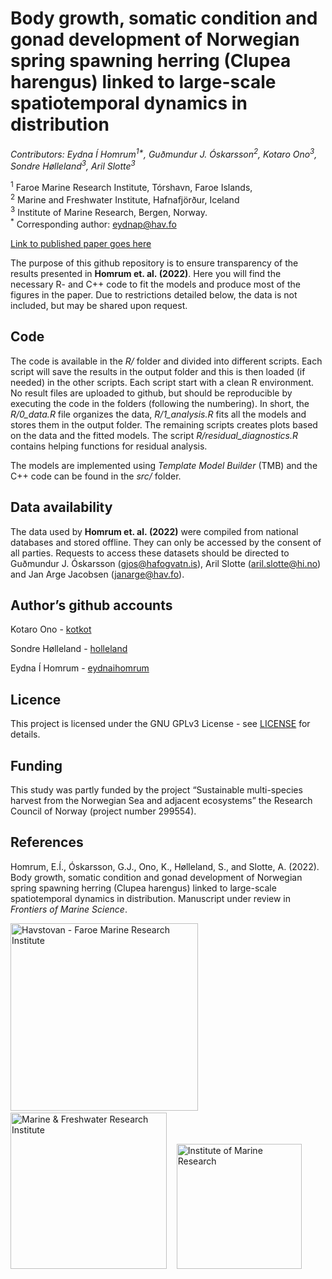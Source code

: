 Body growth, somatic condition and gonad development of Norwegian spring
spawning herring (Clupea harengus) linked to large-scale spatiotemporal
dynamics in distribution
================

*Contributors: Eydna Í Homrum<sup>1\*</sup>, Guðmundur J.
Óskarsson<sup>2</sup>, Kotaro Ono<sup>3</sup>, Sondre
Hølleland<sup>3</sup>, Aril Slotte<sup>3</sup>*

<sup>1</sup> Faroe Marine Research Institute, Tórshavn, Faroe Islands,
<br> <sup>2</sup> Marine and Freshwater Institute, Hafnafjörður, Iceland
<br> <sup>3</sup> Institute of Marine Research, Bergen, Norway.<br>
<sup>\*</sup> Corresponding author: <eydnap@hav.fo><br>

[Link to published paper goes
here](https://www.frontiersin.org/journals/marine-science)

The purpose of this github repository is to ensure transparency of the
results presented in **Homrum et. al. (2022)**. Here you will find the
necessary R- and C++ code to fit the models and produce most of the
figures in the paper. Due to restrictions detailed below, the data is
not included, but may be shared upon request.

## Code

The code is available in the *R/* folder and divided into different
scripts. Each script will save the results in the output folder and this
is then loaded (if needed) in the other scripts. Each script start with
a clean R environment. No result files are uploaded to github, but
should be reproducible by executing the code in the folders (following
the numbering). In short, the *R/0\_data.R* file organizes the data,
*R/1\_analysis.R* fits all the models and stores them in the output
folder. The remaining scripts creates plots based on the data and the
fitted models. The script *R/residual\_diagnostics.R* contains helping
functions for residual analysis.

The models are implemented using *Template Model Builder* (TMB) and the
C++ code can be found in the *src/* folder.

## Data availability

The data used by **Homrum et. al. (2022)** were compiled from national
databases and stored offline. They can only be accessed by the consent
of all parties. Requests to access these datasets should be directed to
Guðmundur J. Óskarsson (<gjos@hafogvatn.is>), Aril Slotte
(<aril.slotte@hi.no>) and Jan Arge Jacobsen (<janarge@hav.fo>).

## Author’s github accounts

Kotaro Ono - [kotkot](https://github.com/kotkot)

Sondre Hølleland - [holleland](https://github.com/holleland)

Eydna Í Homrum - [eydnaihomrum](https://github.com/eydnaihomrum)

## Licence

This project is licensed under the GNU GPLv3 License - see
[LICENSE](LICENSE) for details.

## Funding

This study was partly funded by the project “Sustainable multi-species
harvest from the Norwegian Sea and adjacent ecosystems” the Research
Council of Norway (project number 299554).

## References

Homrum, E.Í., Óskarsson, G.J., Ono, K., Hølleland, S., and Slotte, A.
(2022). Body growth, somatic condition and gonad development of
Norwegian spring spawning herring (Clupea harengus) linked to
large-scale spatiotemporal dynamics in distribution. Manuscript under
review in *Frontiers of Marine Science*.

[<img src="http://econorse.imr.no/resources/images/prosjekter/conevolher/havstovan_logo-2-.jpg"
alt="Havstovan - Faroe Marine Research Institute" width="300"/>](https://www.hav.fo/)
  
[<img src="https://www.hafogvatn.is/static/files/myndir/Logo/logo_ens.png"
alt="Marine & Freshwater Research Institute" width="250"/>](https://www.hafogvatn.is)
  
[<img src="https://www.hi.no/en/hi/resources/layout/HI-logo-farger-engelsk.svg/original"
alt="Institute of Marine Research" width="200"/>](https://www.hi.no/en)
